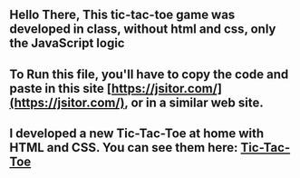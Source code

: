 ## Hello There, This tic-tac-toe game was developed in class, without html and css, only the JavaScript logic
## To Run this file, you'll have to copy the code and paste in this site [https://jsitor.com/](https://jsitor.com/), or in a similar web site.
## I developed a new Tic-Tac-Toe at home with HTML and CSS. You can see them here: [Tic-Tac-Toe]() 
